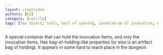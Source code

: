 ```yaml
---
layout: singleidea
authors: [K2]
category: [vanilla]
tags: [new object, tools, bell of opening, candelabrum of invocation, book of the dead, bag of holding, new artifact]
---
```

A special container that can hold the invocation items, and only the invocation
items. Has bag-of-holding-like properties (or else is an artifact bag of
holding). It appears in some hard to reach place in the dungeon.
